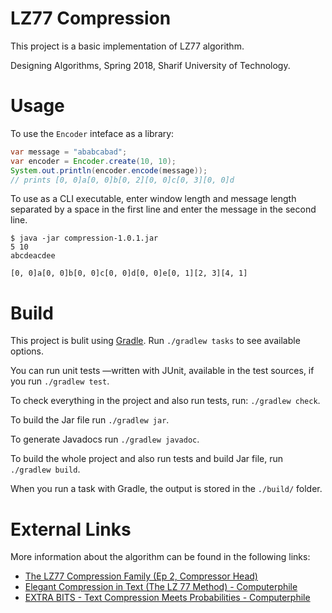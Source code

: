 # LZ77 Compression

This project is a basic implementation of LZ77 algorithm.

Designing Algorithms, Spring 2018, Sharif University of Technology.

# Usage

To use the `Encoder` inteface as a library:

```java
var message = "ababcabad";
var encoder = Encoder.create(10, 10);
System.out.println(encoder.encode(message));
// prints [0, 0]a[0, 0]b[0, 2][0, 0]c[0, 3][0, 0]d
```

To use as a CLI executable, enter window length and message length separated by a space in the first line and enter the message in the second line.

```
$ java -jar compression-1.0.1.jar
5 10
abcdeacdee

[0, 0]a[0, 0]b[0, 0]c[0, 0]d[0, 0]e[0, 1][2, 3][4, 1]
```

# Build

This project is bulit using [Gradle](https://gradle.org). Run `./gradlew tasks` to see available options.

You can run unit tests —written with JUnit, available in the test sources, if you run `./gradlew test`.

To check everything in the project and also run tests, run: `./gradlew check`.

To build the Jar file run `./gradlew jar`.

To generate Javadocs run `./gradlew javadoc`.

To build the whole project and also run tests and build Jar file, run `./gradlew build`.

When you run a task with Gradle, the output is stored in the `./build/` folder.

# External Links

More information about the algorithm can be found in the following links:
 - [The LZ77 Compression Family (Ep 2, Compressor Head)](https://youtu.be/Jqc418tQDkg)
 - [Elegant Compression in Text (The LZ 77 Method) - Computerphile](https://youtu.be/goOa3DGezUA)
 - [EXTRA BITS - Text Compression Meets Probabilities - Computerphile](https://youtu.be/cCDCfoHTsaU)
